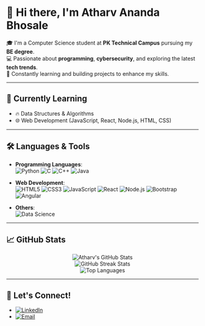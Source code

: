# 👋 Hi there, I'm Atharv Ananda Bhosale

🎓 I'm a Computer Science student at **PK Technical Campus** pursuing my **BE degree**.  
💻 Passionate about **programming**, **cybersecurity**, and exploring the latest **tech trends**.  
🚀 Constantly learning and building projects to enhance my skills.

---

## 🌱 Currently Learning
- 🔥 Data Structures & Algorithms
- 🌐 Web Development (JavaScript, React, Node.js, HTML, CSS)

---

## 🛠️ Languages & Tools
- **Programming Languages**:  
  ![Python](https://img.shields.io/badge/Python-3670A0?style=for-the-badge&logo=python&logoColor=ffdd54) 
  ![C](https://img.shields.io/badge/C-00599C?style=for-the-badge&logo=c&logoColor=white) 
  ![C++](https://img.shields.io/badge/C++-00599C?style=for-the-badge&logo=cplusplus&logoColor=white) 
  ![Java](https://img.shields.io/badge/Java-ED8B00?style=for-the-badge&logo=java&logoColor=white)

- **Web Development**:  
  ![HTML5](https://img.shields.io/badge/HTML5-E34F26?style=for-the-badge&logo=html5&logoColor=white) 
  ![CSS3](https://img.shields.io/badge/CSS3-1572B6?style=for-the-badge&logo=css3&logoColor=white) 
  ![JavaScript](https://img.shields.io/badge/JavaScript-F7DF1E?style=for-the-badge&logo=javascript&logoColor=black) 
  ![React](https://img.shields.io/badge/React-20232A?style=for-the-badge&logo=react&logoColor=61DAFB) 
  ![Node.js](https://img.shields.io/badge/Node.js-339933?style=for-the-badge&logo=nodedotjs&logoColor=white) 
  ![Bootstrap](https://img.shields.io/badge/Bootstrap-563D7C?style=for-the-badge&logo=bootstrap&logoColor=white) 
  ![Angular](https://img.shields.io/badge/Angular-DD0031?style=for-the-badge&logo=angular&logoColor=white)

- **Others**:  
  ![Data Science](https://img.shields.io/badge/Data_Science-%23121011.svg?style=for-the-badge&logo=data&logoColor=white) 
 
---

## 📈 GitHub Stats
<p align="center">
  <img src="https://github-readme-stats.vercel.app/api?username=Atharv1136&show_icons=true&theme=midnight-purple&count_private=true" alt="Atharv's GitHub Stats" />
  <br/>
  <img src="https://github-readme-streak-stats.herokuapp.com?user=Atharv1136&theme=midnight-purple&hide_border=true" alt="GitHub Streak Stats" />
  <br/>
  <img src="https://github-readme-stats.vercel.app/api/top-langs/?username=Atharv1136&layout=compact&theme=midnight-purple&hide_border=true" alt="Top Languages" />
</p>


---

## 🤝 Let's Connect!
- [![LinkedIn](https://img.shields.io/badge/LinkedIn-blue?style=for-the-badge&logo=linkedin&logoColor=white)](https://www.linkedin.com/in/atharvbhosale)
- [![Email](https://img.shields.io/badge/Email-D14836?style=for-the-badge&logo=gmail&logoColor=white)](mailto:atharvbhosale00@gmail.com)
